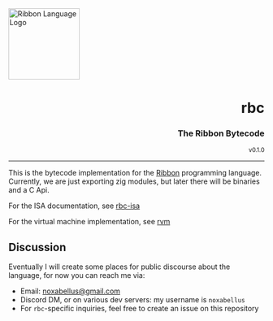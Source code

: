 <div align="left">
  <img style="height: 10em"
       alt="Ribbon Language Logo"
       src="https://ribbon-lang.github.io/images/logo_full.svg"
       />
</div>

<div align="right">
  <h1>rbc</h1>
  <h3>The Ribbon Bytecode</h3>
  <sup>v0.1.0</sup>
</div>

---

This is the bytecode implementation for the
[Ribbon](https://ribbon-lang.github.io) programming language. Currently, we are
just exporting zig modules, but later there will be binaries and a C Api.

For the ISA documentation, see [rbc-isa](https://github.com/ribbon-lang/rbc-isa)

For the virtual machine implementation, see [rvm](https://github.com/ribbon-lang/rvm)


## Discussion

Eventually I will create some places for public discourse about the language,
for now you can reach me via:
- Email: noxabellus@gmail.com
- Discord DM, or on various dev servers: my username is `noxabellus`
- For `rbc`-specific inquiries, feel free to create an issue on this repository
